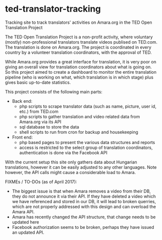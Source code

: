 # ted-translator-tracking

Tracking site to track translators' activities on Amara.org in the TED Open Translation Project

The TED Open Translation Project is a non-profit activity, where voluntary (mostly) non-professional translators translate videos publised on TED.com. The translation is done on Amara.org. The project is coordinated in every country by a volunteer translation coordinators, with the approval of TED. 

While Amara.org provides a great interface for translation, it is very poor on giving an overall view for translation coordinators about what is going on. So this project aimed to create a dashboard to monitor the entire translation pipeline (who is working on what, which translation is in which stage) plus gives basic up-to-date statistics.

This project consists of the following main parts:
* Back end: 
  * php scripts to scrape translator data (such as name, picture, user id, etc.) from TED.com
  * php scripts to gather translation and video related data from Amara.org via its API
  * sql database to store the data
  * shell scripts to run from cron for backup and housekeeping
* Front end:
  * php based pages to present the various data structures and reports
  * access is restricted to the select group of translation coordinators, authentication is done via the Facebook API
  
 With the current setup this site only gathers data about Hungarian translations, however it can be easily adjusted to any other languages. Note however, the API calls might cause a considerable load to Amara.
 
 FIXMEs / TO-DOs (as of April 2017):
 * The biggest issue is that when Amara removes a video from their DB, they do not announce it via their API. If they have deleted a video which we have referenced and stored in our DB, it will lead to broken querries, which are not properly addressed with this design and can overload the Amara API.
 * Amara has recently changed the API structure, that change needs to be updated here
 * Facebook authorization seems to be broken, perhaps they have issued an updated API.  
  
